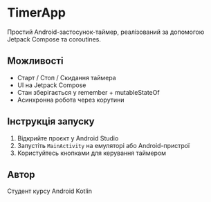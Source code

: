 # TimerApp

Простий Android-застосунок-таймер, реалізований за допомогою Jetpack Compose та coroutines.

## Можливості

- Старт / Стоп / Скидання таймера
- UI на Jetpack Compose
- Стан зберігається у remember + mutableStateOf
- Асинхронна робота через корутини

## Інструкція запуску

1. Відкрийте проєкт у Android Studio
2. Запустіть `MainActivity` на емуляторі або Android-пристрої
3. Користуйтесь кнопками для керування таймером

## Автор

Студент курсу Android Kotlin